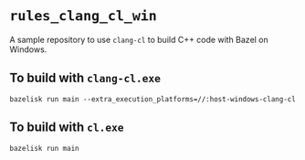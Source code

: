 <!--
SPDX-FileCopyrightText: Yohei Yukawa
SPDX-License-Identifier: BSD-3-Clause
-->
`rules_clang_cl_win`
===================================

A sample repository to use `clang-cl` to build C++ code with Bazel on Windows.

## To build with `clang-cl.exe`
```
bazelisk run main --extra_execution_platforms=//:host-windows-clang-cl
```

## To build with `cl.exe`
```
bazelisk run main
```
